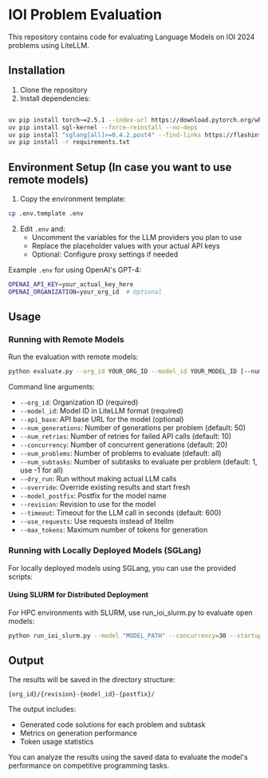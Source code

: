 # IOI Problem Evaluation

This repository contains code for evaluating Language Models on IOI 2024 problems using LiteLLM.

## Installation

1. Clone the repository
2. Install dependencies:
```bash

uv pip install torch~=2.5.1 --index-url https://download.pytorch.org/whl/cu124
uv pip install sgl-kernel --force-reinstall --no-deps
uv pip install "sglang[all]>=0.4.2.post4" --find-links https://flashinfer.ai/whl/cu124/torch2.5/flashinfer/
uv pip install -r requirements.txt
```

## Environment Setup (In case you want to use remote models)

1. Copy the environment template:
```bash
cp .env.template .env
```

2. Edit `.env` and:
   - Uncomment the variables for the LLM providers you plan to use
   - Replace the placeholder values with your actual API keys
   - Optional: Configure proxy settings if needed

Example `.env` for using OpenAI's GPT-4:
```bash
OPENAI_API_KEY=your_actual_key_here
OPENAI_ORGANIZATION=your_org_id  # Optional
```

## Usage

### Running with Remote Models

Run the evaluation with remote models:
```bash
python evaluate.py --org_id YOUR_ORG_ID --model_id YOUR_MODEL_ID [--num_generations 50] [--concurrency 5]
```

Command line arguments:
- `--org_id`: Organization ID (required)
- `--model_id`: Model ID in LiteLLM format (required)
- `--api_base`: API base URL for the model (optional)
- `--num_generations`: Number of generations per problem (default: 50)
- `--num_retries`: Number of retries for failed API calls (default: 10)
- `--concurrency`: Number of concurrent generations (default: 20)
- `--num_problems`: Number of problems to evaluate (default: all)
- `--num_subtasks`: Number of subtasks to evaluate per problem (default: 1, use -1 for all)
- `--dry_run`: Run without making actual LLM calls
- `--override`: Override existing results and start fresh
- `--model_postfix`: Postfix for the model name
- `--revision`: Revision to use for the model
- `--timeout`: Timeout for the LLM call in seconds (default: 600)
- `--use_requests`: Use requests instead of litellm
- `--max_tokens`: Maximum number of tokens for generation

### Running with Locally Deployed Models (SGLang)

For locally deployed models using SGLang, you can use the provided scripts:

#### Using SLURM for Distributed Deployment

For HPC environments with SLURM, use run_ioi_slurm.py to evaluate open models:

```bash
python run_ioi_slurm.py --model "MODEL_PATH" --concurrency=30 --startup_delay="7200" --log_dir "DIR_FOR_OUTPUT_LOGS" --slurm_dir "DIR_FOR_SLUR_SCRIPT" --uv_env "PATH_TO_UV_ENV" --eval_args "--org_id=YOUR_ORG_ID --num_problems=50 --num_generations=50 --model_postfix=POSTFIX --num_subtasks=-1"
```

## Output

The results will be saved in the directory structure:
```
{org_id}/{revision}-{model_id}-{postfix}/
```

The output includes:
- Generated code solutions for each problem and subtask
- Metrics on generation performance
- Token usage statistics

You can analyze the results using the saved data to evaluate the model's performance on competitive programming tasks.